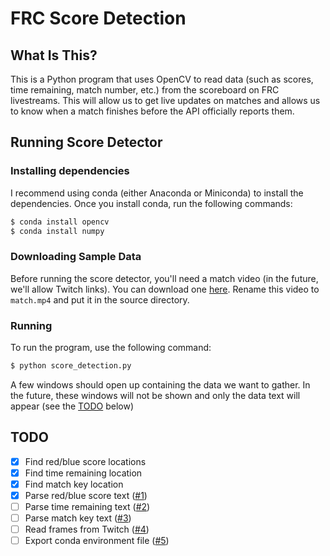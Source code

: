 # FRC Score Detection

## What Is This?

This is a Python program that uses OpenCV to read data (such as scores, time
remaining, match number, etc.) from the scoreboard on FRC livestreams. This will
allow us to get live updates on matches and allows us to know when a match finishes
before the API officially reports them.

## Running Score Detector

### Installing dependencies

I recommend using conda (either Anaconda or Miniconda) to install the dependencies.
Once you install conda, run the following commands:

```bash
$ conda install opencv
$ conda install numpy
```

### Downloading Sample Data

Before running the score detector, you'll need a match video (in the future, we'll
allow Twitch links). You can download one [here](https://drive.google.com/file/d/0B3rF-u0VGg5oTHYwajlaX1lQQjA/view?usp=sharing).
Rename this video to `match.mp4` and put it in the source directory.

### Running

To run the program, use the following command:

```bash
$ python score_detection.py
```

A few windows should open up containing the data we want to gather. In the future,
these windows will not be shown and only the data text will appear (see the
[TODO](#todo) below)

## TODO

- [x] Find red/blue score locations
- [x] Find time remaining location
- [x] Find match key location
- [x] Parse red/blue score text ([#1](https://github.com/andrewda/frc-score-detection/issues/1))
- [ ] Parse time remaining text ([#2](https://github.com/andrewda/frc-score-detection/issues/2))
- [ ] Parse match key text ([#3](https://github.com/andrewda/frc-score-detection/issues/3))
- [ ] Read frames from Twitch ([#4](https://github.com/andrewda/frc-score-detection/issues/4))
- [ ] Export conda environment file ([#5](https://github.com/andrewda/frc-score-detection/issues/5))
